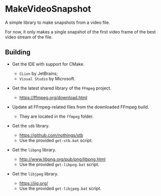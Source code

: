 # MakeVideoSnapshot

A simple library to make snapshots from a video file.

For now, it only makes a single snapshot of the first video frame of the best 
video stream of the file. 

## Building

* Get the IDE with support for CMake. 
  * `CLion` by JetBrains;
  * `Visual Studio` by Microsoft.


* Get the latest shared library of the `FFmpeg` project.
  * https://ffmpeg.org/download.html


* Update all FFmpeg-related files from the downloaded FFmpeg build.
  * They are located in the `ffmpeg` folder.


* Get the `sdb` library.
  * https://github.com/nothings/stb 
  * Use the provided `get-stb.bat` script.


* Get the `libpng` library.
  * http://www.libpng.org/pub/png/libpng.html
  * Use the provided `get-libpng.bat` script.


* Get the `libjpeg` library.
  * https://ijg.org/
  * Use the provided `get-libjpeg.bat` script.
